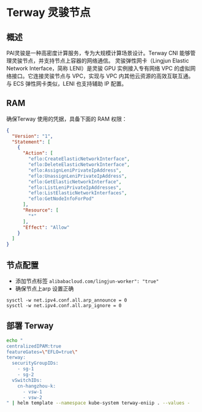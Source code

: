 # Terway 灵骏节点

## 概述

PAI灵骏是一种高密度计算服务，专为大规模计算场景设计。Terway CNI 能够管理灵骏节点，并支持节点上容器的网络通信。
灵骏弹性网卡（Lingjun Elastic Network Interface，简称 LENI）是灵骏 GPU 实例接入专有网络 VPC 的虚拟网络接口。它连接灵骏节点与 VPC，实现与 VPC 内其他云资源的高效互联互通。
与 ECS 弹性网卡类似，LENI 也支持辅助 IP 配置。

## RAM

确保Terway 使用的凭据，具备下面的 RAM 权限：

```json
{
  "Version": "1",
  "Statement": [
    {
      "Action": [
        "eflo:CreateElasticNetworkInterface",
        "eflo:DeleteElasticNetworkInterface",
        "eflo:AssignLeniPrivateIpAddress",
        "eflo:UnassignLeniPrivateIpAddress",
        "eflo:GetElasticNetworkInterface",
        "eflo:ListLeniPrivateIpAddresses",
        "eflo:ListElasticNetworkInterfaces",
        "eflo:GetNodeInfoForPod"
      ],
      "Resource": [
        "*"
      ],
      "Effect": "Allow"
    }
  ]
}
```

## 节点配置

- 添加节点标签 `alibabacloud.com/lingjun-worker": "true"`
- 确保节点上arp 设置正确

```text
sysctl -w net.ipv4.conf.all.arp_announce = 0
sysctl -w net.ipv4.conf.all.arp_ignore = 0
```

## 部署 Terway

```bash
echo "
centralizedIPAM:true
featureGates=\"EFLO=true\"
terway:
  securityGroupIDs:
    - sg-1
    - sg-2
  vSwitchIDs:
    cn-hangzhou-k:
      - vsw-1
      - vsw-2
" | helm template --namespace kube-system terway-eniip . --values -
```
